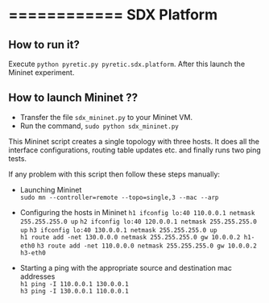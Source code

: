 ============
SDX Platform
============

How to run it?
--------------

Execute `python pyretic.py pyretic.sdx.platform`. After this launch the Mininet experiment.

How to launch Mininet ??  
------------------------  

* Transfer the file `sdx_mininet.py` to your Mininet VM.
* Run the command, `sudo python sdx_mininet.py`   

This Mininet script creates a single topology with three hosts. It does all the interface configurations, routing table updates etc. and finally runs two ping tests.  

If any problem with this script then follow these steps manually:  

* Launching Mininet  
`sudo mn --controller=remote --topo=single,3 --mac --arp`

* Configuring the hosts in Mininet
`h1 ifconfig lo:40 110.0.0.1 netmask 255.255.255.0 up` 
`h2 ifconfig lo:40 120.0.0.1 netmask 255.255.255.0 up` 
`h3 ifconfig lo:40 130.0.0.1 netmask 255.255.255.0 up`  
`h1 route add -net 130.0.0.0 netmask 255.255.255.0 gw 10.0.0.2 h1-eth0` 
`h3 route add -net 110.0.0.0 netmask 255.255.255.0 gw 10.0.0.2 h3-eth0`

* Starting a ping with the appropriate source and destination mac addresses  
`h1 ping -I 110.0.0.1 130.0.0.1`  
`h3 ping -I 130.0.0.1 110.0.0.1` 

